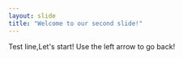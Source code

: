 ```yaml
---
layout: slide
title: "Welcome to our second slide!"
---
```

Test line,Let's start!
Use the left arrow to go back!
